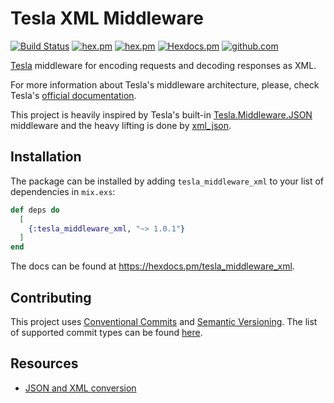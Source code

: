 # Tesla XML Middleware

[![Build Status](https://github.com/efcasado/tesla_middleware_xml/actions/workflows/build.yml/badge.svg?branch=main)](https://github.com/efcasado/tesla_middleware_xml/actions/workflows/build.yml)
[![hex.pm](https://img.shields.io/hexpm/l/tesla_middleware_xml.svg)](https://hex.pm/packages/tesla_middleware_xml)
[![hex.pm](https://img.shields.io/hexpm/v/tesla_middleware_xml.svg)](https://hex.pm/packages/tesla_middleware_xml)
[![Hexdocs.pm](https://img.shields.io/badge/hex-docs-purple.svg)](https://hexdocs.pm/tesla_middleware_xml/)
[![github.com](https://img.shields.io/github/last-commit/efcasado/tesla_middleware_xml.svg)](https://github.com/efcasado/tesla_middleware_xml)

[Tesla](https://github.com/elixir-tesla/tesla) middleware for encoding requests
and decoding responses as XML.

For more information about Tesla's middleware architecture, please, check
Tesla's [official documentation](https://hexdocs.pm/tesla/readme.html#writing-middleware).

This project is heavily inspired by Tesla's built-in
[Tesla.Middleware.JSON](https://hexdocs.pm/tesla/Tesla.Middleware.JSON.html)
middleware and the heavy lifting is done by
[xml_json](https://github.com/bennyhat/xml_json).


## Installation

The package can be installed by adding `tesla_middleware_xml` to your list of
dependencies in `mix.exs`:

```elixir
def deps do
  [
    {:tesla_middleware_xml, "~> 1.0.1"}
  ]
end
```

The docs can be found at <https://hexdocs.pm/tesla_middleware_xml>.


## Contributing

This project uses [Conventional Commits](https://www.conventionalcommits.org/en/v1.0.0/)
and [Semantic Versioning](https://semver.org/). The list of supported commit
types can be found
[here](https://github.com/insurgent-lab/conventional-changelog-preset?tab=readme-ov-file#commit-types).


## Resources

- [JSON and XML conversion](https://wiki.open311.org/JSON_and_XML_Conversion/)